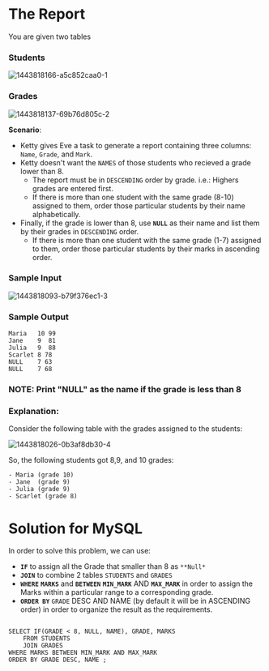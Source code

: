 # The Report

You are given two tables

### Students

![1443818166-a5c852caa0-1](https://user-images.githubusercontent.com/70767722/123565068-9f6acc80-d789-11eb-8e7f-681a123426f6.png)

### Grades

![1443818137-69b76d805c-2](https://user-images.githubusercontent.com/70767722/123565072-a265bd00-d789-11eb-99a0-fa3264c8272f.png)

**Scenario**: 
- Ketty gives Eve a task to generate a report containing three columns: `Name`, `Grade`, and `Mark`.
- Ketty doesn't want the `NAMES` of those students who recieved a grade lower than 8. 
    - The report must be in `DESCENDING` order by grade. i.e.: Highers grades are entered first.
    - If there is more than one student with the same grade (8-10) assigned to them, order those particular students by their name alphabetically.
- Finally, if the grade is lower than 8, use **`NULL`** as their name and list them by their grades in `DESCENDING` order.
    - If there is more than one student with the same grade (1-7) assigned to them, order those particular students by their marks in ascending order.


### Sample Input

![1443818093-b79f376ec1-3](https://user-images.githubusercontent.com/70767722/123565134-ce813e00-d789-11eb-9db2-3cee8292cb42.png)

### Sample Output

```
Maria   10 99
Jane    9  81
Julia   9  88
Scarlet 8 78
NULL    7 63
NULL    7 68
```

### NOTE: Print "NULL" as the name if the grade is less than 8

### Explanation:

Consider the following table with the grades assigned to the students:

![1443818026-0b3af8db30-4](https://user-images.githubusercontent.com/70767722/123565130-c9bc8a00-d789-11eb-9c13-8ce28ccdec41.png)

So, the following students got 8,9, and 10 grades:

    - Maria (grade 10)
    - Jane  (grade 9)
    - Julia (grade 9)
    - Scarlet (grade 8)
    
    
# Solution for MySQL

In order to solve this problem, we can use:
* **`IF`** to assign all the Grade that smaller than 8 as `**Null*`
* **`JOIN`** to combine 2 tables `STUDENTS` and `GRADES`
* **`WHERE`** **`MARKS`** and **`BETWEEN`** **`MIN_MARK`** AND **`MAX_MARK`**  in order to assign the Marks within a particular range to a corresponding grade.
* **`ORDER BY`** `GRADE` DESC AND NAME (by default it will be in ASCENDING order) in order to organize the result as the requirements.

``` mysql

SELECT IF(GRADE < 8, NULL, NAME), GRADE, MARKS
    FROM STUDENTS 
    JOIN GRADES
WHERE MARKS BETWEEN MIN_MARK AND MAX_MARK
ORDER BY GRADE DESC, NAME ;

```
